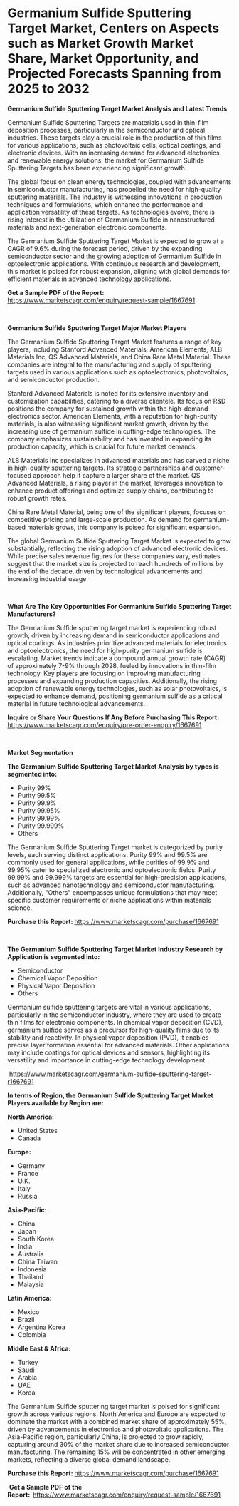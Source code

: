 <p><h1>Germanium Sulfide Sputtering Target Market, Centers on Aspects such as Market Growth Market Share, Market Opportunity, and Projected Forecasts Spanning from 2025 to 2032</h1></p><p><strong>Germanium Sulfide Sputtering Target Market Analysis and Latest Trends</strong></p>
<p><p>Germanium Sulfide Sputtering Targets are materials used in thin-film deposition processes, particularly in the semiconductor and optical industries. These targets play a crucial role in the production of thin films for various applications, such as photovoltaic cells, optical coatings, and electronic devices. With an increasing demand for advanced electronics and renewable energy solutions, the market for Germanium Sulfide Sputtering Targets has been experiencing significant growth.</p><p>The global focus on clean energy technologies, coupled with advancements in semiconductor manufacturing, has propelled the need for high-quality sputtering materials. The industry is witnessing innovations in production techniques and formulations, which enhance the performance and application versatility of these targets. As technologies evolve, there is rising interest in the utilization of Germanium Sulfide in nanostructured materials and next-generation electronic components. </p><p>The Germanium Sulfide Sputtering Target Market is expected to grow at a CAGR of 9.6% during the forecast period, driven by the expanding semiconductor sector and the growing adoption of Germanium Sulfide in optoelectronic applications. With continuous research and development, this market is poised for robust expansion, aligning with global demands for efficient materials in advanced technology applications.</p></p>
<p><strong>Get a Sample PDF of the Report:&nbsp;</strong> <a href="https://www.marketscagr.com/enquiry/request-sample/1667691?utm_campaign=3014&utm_medium=2&utm_source=Github&utm_content=ia&utm_term=19042025&utm_id=germanium-sulfide-sputtering-target">https://www.marketscagr.com/enquiry/request-sample/1667691</a></p>
<p>&nbsp;</p>
<p><strong>Germanium Sulfide Sputtering Target Major Market Players</strong></p>
<p><p>The Germanium Sulfide Sputtering Target Market features a range of key players, including Stanford Advanced Materials, American Elements, ALB Materials Inc, QS Advanced Materials, and China Rare Metal Material. These companies are integral to the manufacturing and supply of sputtering targets used in various applications such as optoelectronics, photovoltaics, and semiconductor production.</p><p>Stanford Advanced Materials is noted for its extensive inventory and customization capabilities, catering to a diverse clientele. Its focus on R&D positions the company for sustained growth within the high-demand electronics sector. American Elements, with a reputation for high-purity materials, is also witnessing significant market growth, driven by the increasing use of germanium sulfide in cutting-edge technologies. The company emphasizes sustainability and has invested in expanding its production capacity, which is crucial for future market demands.</p><p>ALB Materials Inc specializes in advanced materials and has carved a niche in high-quality sputtering targets. Its strategic partnerships and customer-focused approach help it capture a larger share of the market. QS Advanced Materials, a rising player in the market, leverages innovation to enhance product offerings and optimize supply chains, contributing to robust growth rates.</p><p>China Rare Metal Material, being one of the significant players, focuses on competitive pricing and large-scale production. As demand for germanium-based materials grows, this company is poised for significant expansion.</p><p>The global Germanium Sulfide Sputtering Target Market is expected to grow substantially, reflecting the rising adoption of advanced electronic devices. While precise sales revenue figures for these companies vary, estimates suggest that the market size is projected to reach hundreds of millions by the end of the decade, driven by technological advancements and increasing industrial usage.</p></p>
<p>&nbsp;</p>
<p><strong>What Are The Key Opportunities For Germanium Sulfide Sputtering Target Manufacturers?</strong></p>
<p><p>The Germanium Sulfide sputtering target market is experiencing robust growth, driven by increasing demand in semiconductor applications and optical coatings. As industries prioritize advanced materials for electronics and optoelectronics, the need for high-purity germanium sulfide is escalating. Market trends indicate a compound annual growth rate (CAGR) of approximately 7-9% through 2028, fueled by innovations in thin-film technology. Key players are focusing on improving manufacturing processes and expanding production capacities. Additionally, the rising adoption of renewable energy technologies, such as solar photovoltaics, is expected to enhance demand, positioning germanium sulfide as a critical material in future technological advancements.</p></p>
<p><strong>Inquire or Share Your Questions If Any Before Purchasing This Report:</strong> <a href="https://www.marketscagr.com/enquiry/pre-order-enquiry/1667691?utm_campaign=3014&utm_medium=2&utm_source=Github&utm_content=ia&utm_term=19042025&utm_id=germanium-sulfide-sputtering-target">https://www.marketscagr.com/enquiry/pre-order-enquiry/1667691</a></p>
<p>&nbsp;</p>
<p><strong>Market Segmentation</strong></p>
<p><strong>The Germanium Sulfide Sputtering Target Market Analysis by types is segmented into:</strong></p>
<p><ul><li>Purity 99%</li><li>Purity 99.5%</li><li>Purity 99.9%</li><li>Purity 99.95%</li><li>Purity 99.99%</li><li>Purity 99.999%</li><li>Others</li></ul></p>
<p><p>The Germanium Sulfide Sputtering Target market is categorized by purity levels, each serving distinct applications. Purity 99% and 99.5% are commonly used for general applications, while purities of 99.9% and 99.95% cater to specialized electronic and optoelectronic fields. Purity 99.99% and 99.999% targets are essential for high-precision applications, such as advanced nanotechnology and semiconductor manufacturing. Additionally, "Others" encompasses unique formulations that may meet specific customer requirements or niche applications within materials science.</p></p>
<p><strong>Purchase this Report:&nbsp;</strong><a href="https://www.marketscagr.com/purchase/1667691?utm_campaign=3014&utm_medium=2&utm_source=Github&utm_content=ia&utm_term=19042025&utm_id=germanium-sulfide-sputtering-target">https://www.marketscagr.com/purchase/1667691</a></p>
<p>&nbsp;</p>
<p><strong>The Germanium Sulfide Sputtering Target Market Industry Research by Application is segmented into:</strong></p>
<p><ul><li>Semiconductor</li><li>Chemical Vapor Deposition</li><li>Physical Vapor Deposition</li><li>Others</li></ul></p>
<p><p>Germanium sulfide sputtering targets are vital in various applications, particularly in the semiconductor industry, where they are used to create thin films for electronic components. In chemical vapor deposition (CVD), germanium sulfide serves as a precursor for high-quality films due to its stability and reactivity. In physical vapor deposition (PVD), it enables precise layer formation essential for advanced materials. Other applications may include coatings for optical devices and sensors, highlighting its versatility and importance in cutting-edge technology development.</p></p>
<p><a href="https://www.marketscagr.com/germanium-sulfide-sputtering-target-r1667691?utm_campaign=3014&utm_medium=2&utm_source=Github&utm_content=ia&utm_term=19042025&utm_id=germanium-sulfide-sputtering-target">&nbsp;https://www.marketscagr.com/germanium-sulfide-sputtering-target-r1667691</a></p>
<p><strong>In terms of Region, the Germanium Sulfide Sputtering Target Market Players available by Region are:</strong></p>
<p>
    <p> <strong> North America: </strong>
        <ul>
            <li>United States</li>
            <li>Canada</li>
        </ul>
        </p> 
    <p> <strong> Europe: </strong>
        <ul>
            <li>Germany</li>
            <li>France</li>
            <li>U.K.</li>
            <li>Italy</li>
            <li>Russia</li>
        </ul>
        </p> 
    <p> <strong> Asia-Pacific: </strong>
        <ul>
            <li>China</li>
            <li>Japan</li>
            <li>South Korea</li>
            <li>India</li>
            <li>Australia</li>
            <li>China Taiwan</li>
            <li>Indonesia</li>
            <li>Thailand</li>
            <li>Malaysia</li>
        </ul>
        </p> 
    <p> <strong> Latin America: </strong>
        <ul>
            <li>Mexico</li>
            <li>Brazil</li>
            <li>Argentina Korea</li>
            <li>Colombia</li>
        </ul>
        </p> 
    <p> <strong> Middle East & Africa: </strong>
        <ul>
            <li>Turkey</li>
            <li>Saudi</li>
            <li>Arabia</li>
            <li>UAE</li>
            <li>Korea</li>
        </ul>
    </p>
    </p>
<p><p>The Germanium Sulfide sputtering target market is poised for significant growth across various regions. North America and Europe are expected to dominate the market with a combined market share of approximately 55%, driven by advancements in electronics and photovoltaic applications. The Asia-Pacific region, particularly China, is projected to grow rapidly, capturing around 30% of the market share due to increased semiconductor manufacturing. The remaining 15% will be concentrated in other emerging markets, reflecting a diverse global demand landscape.</p></p>
<p><strong>Purchase this Report: </strong><a href="https://www.marketscagr.com/purchase/1667691?utm_campaign=3014&utm_medium=2&utm_source=Github&utm_content=ia&utm_term=19042025&utm_id=germanium-sulfide-sputtering-target">https://www.marketscagr.com/purchase/1667691</a></p>
<p>&nbsp;<strong>Get a Sample PDF of the Report:&nbsp;&nbsp;</strong><a href="https://www.marketscagr.com/enquiry/request-sample/1667691?utm_campaign=3014&utm_medium=2&utm_source=Github&utm_content=ia&utm_term=19042025&utm_id=germanium-sulfide-sputtering-target">https://www.marketscagr.com/enquiry/request-sample/1667691</a></p>
<p><strong></strong></p>
<p><p></p><p></p><p></p></p>